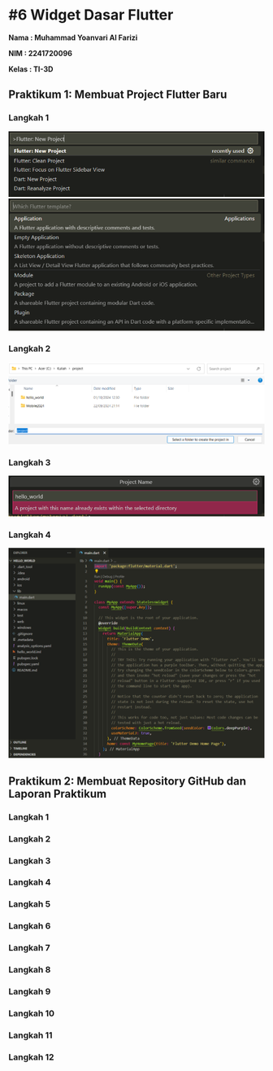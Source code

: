 # **#6 Widget Dasar Flutter**

**Nama  : Muhammad Yoanvari Al Farizi**

**NIM   : 2241720096**

**Kelas : TI-3D**

## Praktikum 1: Membuat Project Flutter Baru

### Langkah 1
![project-baru-1](img/prak1-1.png)
![project-baru-1](img/prak1-1-1.png)

### Langkah 2
![project-baru-1](img/prak1-2.png)

### Langkah 3
![project-baru-1](img/prak1-3.png)

### Langkah 4
![project-baru-1](img/prak1-4.png)

## Praktikum 2: Membuat Repository GitHub dan Laporan Praktikum

### Langkah 1
### Langkah 2
### Langkah 3
### Langkah 4
### Langkah 5
### Langkah 6
### Langkah 7
### Langkah 8
### Langkah 9
### Langkah 10
### Langkah 11
### Langkah 12